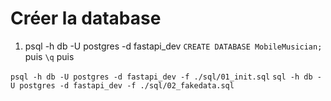 # Créer la database

1. psql -h db -U postgres -d fastapi_dev
`CREATE DATABASE MobileMusician;`
puis
`\q`
puis

`psql -h db -U postgres -d fastapi_dev -f ./sql/01_init.sql`
`sql -h db -U postgres -d fastapi_dev -f ./sql/02_fakedata.sql`